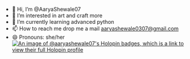 - 👋 Hi, I’m @AaryaShewale07
- 👀 I’m interested in art and craft more
- 🌱 I’m currently learning advanced python
- 📫 How to reach me drop me a mail aaryashewale0307@gmail.com
- 😄 Pronouns: she/her
[![An image of @aaryashewale07's Holopin badges, which is a link to view their full Holopin profile](https://holopin.me/aaryashewale07)](https://holopin.io/@aaryashewale07)
<!---
AaryaShewale07/AaryaShewale07 is a ✨ special ✨ repository because its `README.md` (this file) appears on your GitHub profile.
You can click the Preview link to take a look at your changes.
--->
